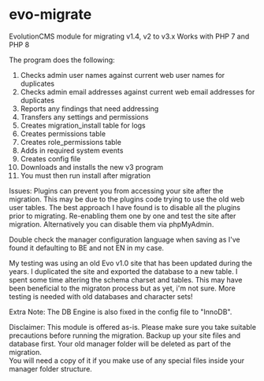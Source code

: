 # evo-migrate
EvolutionCMS module for migrating v1.4, v2 to v3.x
Works with PHP 7 and PHP 8

The program does the following:

1. Checks admin user names against current web user names for duplicates
2. Checks admin email addresses against current web email addresses for duplicates
3. Reports any findings that need addressing
4. Transfers any settings and permissions
5. Creates migration_install table for logs
6. Creates permissions table
7. Creates role_permissions table
8. Adds in required system events
9. Creates config file
10. Downloads and installs the new v3 program
11. You must then run install after migration

Issues:
Plugins can prevent you from accessing your site after the migration.  This may be due to the plugins code trying to use the old web user tables.
The best approach I have found is to disable all the plugins prior to migrating.  Re-enabling them one by one and test the site after migration.
Alternatively you can disable them via phpMyAdmin.

Double check the manager configuration language when saving as I've found it defaulting to BE and not EN in my case.

My testing was using an old Evo v1.0 site that has been updated during the years.  I duplicated the site and exported the database to a new table. I spent some time altering the schema charset and tables.  This may have been beneficial to the migraton process but as yet, i'm not sure.  More testing is needed with old databases and character sets!

Extra Note:
The DB Engine is also fixed in the config file to "InnoDB".

Disclaimer:
This module is offered as-is.  Please make sure you take suitable precautions before running the migration.
Backup up your site files and database first.
Your old manager folder will be deleted as part of the migration.  
You will need a copy of it if you make use of any special files inside your manager folder structure.
